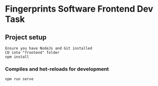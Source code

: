 # Fingerprints Software Frontend Dev Task

## Project setup
```
Ensure you have NodeJs and Git installed
CD into "frontend" folder
npm install
```

### Compiles and hot-reloads for development
```
npm run serve
```



